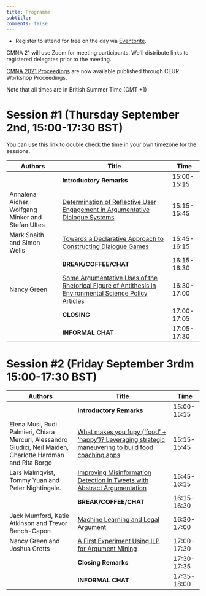 ```yaml
---
title: Programme 
subtitle: 
comments: false
---
```


* Register to attend for free on the day via [Eventbrite](https://www.eventbrite.com/e/cmna-xxi-the-21st-workshop-on-computational-models-of-natural-argument-tickets-160894310213).


CMNA 21 will use Zoom for meeting participants. We'll distribute links to registered delegates prior to the meeting. 
<!--
CMNA will also be streaming our meeting using Facebook Live on the [CMNA Facebook page](https://www.facebook.com/CMNAworkshops/). 
-->

[CMNA 2021 Proceedings](http://ceur-ws.org/Vol-2937/) are now available published through CEUR Workshop Proceedings.

Note that all times are in British Summer Time (GMT +1)

# Session #1 (Thursday September 2nd, 15:00-17:30 BST)

You can use [this link](https://www.timeanddate.com/worldclock/fixedtime.html?msg=CMNA+2021&iso=20210902T15&p1=136&ah=2&am=30) to double check the time in your own timezone for the sessions.

|  Authors | Title  | Time  |
|----------|---|---|
| | **Introductory Remarks** | 15:00-15:15 |
|  Annalena Aicher, Wolfgang Minker and Stefan Ultes | [Determination of Reflective User Engagement in Argumentative Dialogue Systems](http://ceur-ws.org/Vol-2669/paper1.pdf)  | 15:15-15:45  | 
|  Mark Snaith and Simon Wells | [Towards a Declarative Approach to Constructing Dialogue Games](http://ceur-ws.org/Vol-2669/paper2.pdf)  |  15:45-16:15 | 
| | **BREAK/COFFEE/CHAT** | 16:15-16:30 | 
|  Nancy Green | [Some Argumentative Uses of the Rhetorical Figure of Antithesis in Environmental Science Policy Articles](http://ceur-ws.org/Vol-2669/paper3.pdf) | 16:30-17:00 |
| | **CLOSING** | 17:00-17:05 |
| | **INFORMAL CHAT** | 17:05-17:30 |

<!--
# Invited Speaker (13:45-14:30 CET)

**Title:** The Dynamics of Knowledge: Argumentation and Belief Revision

**Speaker:** Guillermo R. Simari, Universidad Nacional del Sur

**Abstract:** The exploration of the relationships between belief revision and computational argumentation has led to significant contributions for both areas; several techniques employed in belief revision are being studied to formalize the dynamics of argumentation frameworks and the capabilities of the argumentation-based defeasible reasoning are being used to define belief change operators. By briefly considering the fundamental ideas of both areas it is possible to examine some of the mutually beneficial cross-application in different proposals that model reasoning mechanisms that combine contributions from the two domains.
-->

# Session #2 (Friday September 3rdm 15:00-17:30 BST)


|  Authors | Title  | Time  |
|----------|---|---|
| | **Introductory Remarks** | 15:00-15:15 |
| Elena Musi, Rudi Palmieri, Chiara Mercuri, Alessandro Giudici, Neil Maiden, Charlotte Hardman and Rita Borgo  | [What makes you fupy (‘food’ + ‘happy’)? Leveraging strategic maneuvering to build food coaching apps](http://ceur-ws.org/Vol-2669/paper5.pdf) | 15:15-15:45 | 
| Lars Malmqvist, Tommy Yuan and Peter Nightingale.  | [Improving Misinformation Detection in Tweets with Abstract Argumentation](http://ceur-ws.org/Vol-2669/paper6.pdf) | 15:45-16:15 | 
| | **BREAK/COFFEE/CHAT** | 16:15-16:30 |
| Jack Mumford, Katie Atkinson and Trevor Bench-Capon | [Machine Learning and Legal Argument](http://ceur-ws.org/Vol-2669/paper7.pdf) | 16:30-17:00 |
| Nancy Green and Joshua Crotts | [A First Experiment Using ILP for Argument Mining](http://ceur-ws.org/Vol-2669/paper8.pdf) | 17:00-17:30 |
| | **Closing Remarks** | 17:30-17:35 |
| | **INFORMAL CHAT** | 17:35-18:00 |

